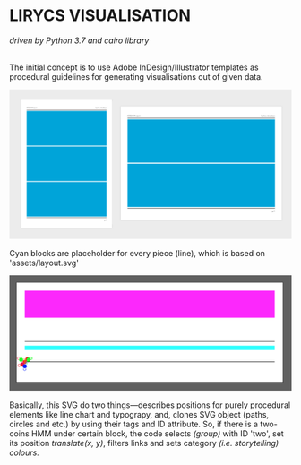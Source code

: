 <h1>LIRYCS VISUALISATION</h1>
<i>driven by Python 3.7 and cairo library</i><br><br>

The initial concept is to use Adobe InDesign/Illustrator templates as procedural guidelines for generating visualisations out of given data.<br>

![alt text](https://github.com/vkuchinov/MarkovChainVisualisation/blob/master/layouts/preview.jpg?raw=true "Layouts")<br>

Cyan blocks are placeholder for every piece (line), which is based on 'assets/layout.svg'

![alt text](https://github.com/vkuchinov/MarkovChainVisualisation/blob/master/layouts/preview2.png?raw=true "Layouts")<br>

Basically, this SVG do two things—describes positions for purely procedural elements like line chart and typograpy, and, clones SVG object (paths, circles and etc.) by using their tags and ID attribute. So, if there is a two-coins HMM under certain
block, the code selects <g> <i>(group)</i> with ID 'two', set its position <i>translate(x, y)</i>, filters links and sets category <i>(i.e. storytelling) colours.<br>

